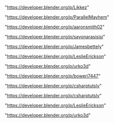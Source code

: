 "https://developer.blender.org/p/Likkez"

"https://developer.blender.org/p/ParallelMayhem"

"https://developer.blender.org/p/aaronsmith02"

"https://developer.blender.org/p/sayonarasisisi"

"https://developer.blender.org/p/Jamesbettely"

"https://developer.blender.org/p/LeslieErickson"

"https://developer.blender.org/p/urko3d"

"https://developer.blender.org/p/boweri7447"

"https://developer.blender.org/p/csharptutslv"

 
"https://developer.blender.org/p/csharptutslv"


"https://developer.blender.org/p/LeslieErickson"


"https://developer.blender.org/p/urko3d"


 
